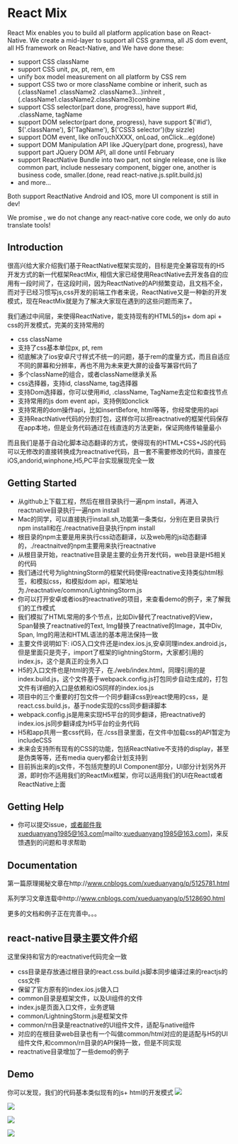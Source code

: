 # React Mix 

React Mix enables you to build all platform application base on React-Native. We create a mid-layer to support all CSS gramma, all JS dom event, all H5 framework on React-Native, and We have done these:
- support CSS className
- support CSS unit, px, pt, rem, em
- unify box model measurement on all platform by CSS rem
- support CSS two or more className combine or inherit, such as (.className1 .className2 .className3...)inhreit , (.className1.className2.className3)combine
- support CSS selector(part done, progress), have support #id, .className, tagName
- support DOM selector(part done, progress), have support $('#id'), $('.className'), $('TagName'), $('CSS3 selector')(by sizzle)
- support DOM event, like onTouchXXXX, onLoad, onClick...eg(done)
- support DOM Manipulation API like JQuery(part done, progress), have support part JQuery DOM API, all done until February
- support ReactNative Bundle into two part, not single release, one is like common part, include nessesary component, bigger one, another is business code, smaller.(done, read react-native.js.split.build.js)
- and more...

Both support ReactNative Android and IOS, more UI component is still in dev!

We promise , we do not change any react-native core code, we only do auto translate tools!

## Introduction

很高兴给大家介绍我们基于ReactNative框架实现的，目标是完全兼容现有的H5开发方式的新一代框架ReactMix, 相信大家已经使用ReactNative去开发各自的应用有一段时间了，在这段时间，因为ReactNative的API频繁变动，且文档不全，而对于已经习惯写js,css开发的前端工作者来说，ReactNative又是一种新的开发模式，现在ReactMix就是为了解决大家现在遇到的这些问题而来了。

我们通过中间层，来使得ReactNative，能支持现有的HTML5的js+ dom api + css的开发模式，完美的支持常用的
- css className
- 支持了css基本单位px, pt, rem
- 彻底解决了ios安卓尺寸样式不统一的问题，基于rem的度量方式，而且自适应不同的屏幕和分辨率，再也不用为未来更大屏的设备写兼容代码了
- 多个className的组合，或者className继承关系
- css选择器，支持id, className, tag选择器
- 支持Dom选择器，你可以使用#id, .className, TagName去定位和查找节点
- 支持常用的js dom event api，支持例如onclick
- 支持常用的dom操作api，比如insertBefore, html等等，你经常使用的api
- 支持ReactNative代码的分割打包，这样你可以把reactnative的框架代码保存在app本地，但是业务代码通过在线直连的方法更新，保证网络传输量最小

而且我们是基于自动化脚本动态翻译的方式，使得现有的HTML+CSS+JS的代码可以无修改的直接转换成为reactnative代码，且一套不需要修改的代码，直接在iOS,andorid,winphone,H5,PC平台实现展现完全一致

## Getting Started

- 从github上下载工程，然后在根目录执行一遍npm install，再进入reactnative目录执行一遍npm install
- Mac的同学，可以直接执行install.sh,功能第一条类似，分别在更目录执行npm install和在./reactnative目录执行npm install
- 根目录的npm主要是用来执行css动态翻译，以及web用的js动态翻译的，./reactnaitve的npm主要用来执行reactnative
- 从根目录开始，reactnative目录是主要的业务开发代码，web目录是H5相关的代码
- 我们通过代号为lightningStorm的框架代码使得reactnative支持类似html标签，和模拟css，和模拟dom api，框架地址为./reactnative/common/LightningStorm.js
- 你可以打开安卓或者ios的reactnative的项目，来查看demo的例子，来了解我们的工作模式
- 我们模拟了HTML常用的多个节点，比如Div替代了reactnative的View，Span替换了reactnative的Text, Img替换了reactnative的Image，其中Div, Span, Img的用法和HTML语法的基本用法保持一致
- 主要文件说明如下: iOS入口文件还是index.ios.js,安卓同理index.android.js，但是里面只是壳子，import了框架的lightningStorm，大家都引用的index.js，这个是真正的业务入口
- H5的入口文件也是html的壳子，在./web/index.html，同理引用的是index.build.js，这个文件基于webpack.config.js打包同步自动生成的，打包文件有详细的入口是依赖和iOS同样的index.ios.js
- 项目中的三个重要的打包文件一个同步翻译css到react使用的css，是react.css.build.js，基于node实现的css同步翻译脚本
- webpack.config.js是用来实现H5平台的同步翻译，把reactnative的index.ios.js同步翻译成为H5平台的业务代码
- H5和app共用一套css代码，在./css目录里面，在文件中加载css的API暂定为includeCSS
- 未来会支持所有现有的CSS的功能，包括ReactNative不支持的display，甚至是伪类等等，还有media query都会计划支持到
- 目前拆出来的js文件，不包括完整的UI Component部分，UI部分计划另外开源，即时你不适用我们的ReactMix框架，你可以适用我们的UI在React或者ReactNative上面


## Getting Help

- 你可以提交issue，或者邮件我xueduanyang1985@163.com[mailto:xueduanyang1985@163.com]，来反馈遇到的问题和寻求帮助

## Documentation

第一篇原理揭秘文章在http://www.cnblogs.com/xueduanyang/p/5125781.html

系列学习文章连载中http://www.cnblogs.com/xueduanyang/p/5128690.html

更多的文档和例子正在完善中。。。

## react-native目录主要文件介绍

这里保持和官方的reactnative代码完全一致
- css目录是存放通过根目录的react.css.build.js脚本同步编译过来的reactjs的css文件
- 保留了官方原有的index.ios.js做入口
- common目录是框架文件，以及UI组件的文件
- index.js是页面入口文件，业务逻辑
- common/LightningStorm.js是框架文件
- common/rn目录是reactnative的UI组件文件，适配与native组件
- 对应的在根目录web目录也有一个叫做common/html对应的是适配与H5的UI组件文件,和common/rn目录的API保持一致，但是不同实现
- reactnative目录增加了一些demo的例子

## Demo

你可以发现，我们的代码基本类似现有的js+ html的开发模式
![](http://statics1.jiaru.club/react-native-example/demo3.jpg)

![](http://statics1.jiaru.club/react-native-example/demo4.jpg)

![](http://statics1.jiaru.club/react-native-example/demo1.jpg)

![](http://statics1.jiaru.club/react-native-example/demo2.jpg)



